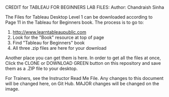  CREDIT for TABLEAU FOR BEGINNERS LAB FILES: Author: Chandraish Sinha

The Files for Tableau Desktop Level 1 can be downloaded according to Page 11 in the Tableau for Beginners book. The process is to go to:
1.  http://www.learntableaupublic.com 
2.  Look for the "Book" resource at top of page
3.  Find "Tableau for Beginners" book
4.  All three .zip files are here for your download

Another place you can get them is here.  In order to get all the files at once, Click the CLONE or DOWNLOAD GREEN button on this repository and save them as a .ZIP file to your desktop.

For Trainers, see the Instructor Read Me File.  Any changes to this document will be changed here, on Git Hub.  MAJOR changes will be changed on the image.
